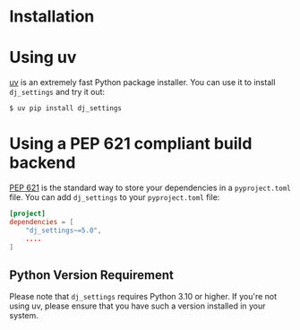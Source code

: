 # Installation

# Using uv

[uv] is an extremely fast Python package installer.
You can use it to install `dj_settings` and try it out:

```console
$ uv pip install dj_settings
```

# Using a PEP 621 compliant build backend

[PEP 621] is the standard way to store your dependencies in a `pyproject.toml` file.
You can add `dj_settings` to your `pyproject.toml` file:

```toml
[project]
dependencies = [
    "dj_settings~=5.0",
    ....
]
```

## Python Version Requirement

Please note that `dj_settings` requires Python 3.10 or higher. If you're not using uv,
please ensure that you have such a version installed in your system.

[uv]: https://github.com/astral-sh/uv
[PEP 621]: https://peps.python.org/pep-0621/

